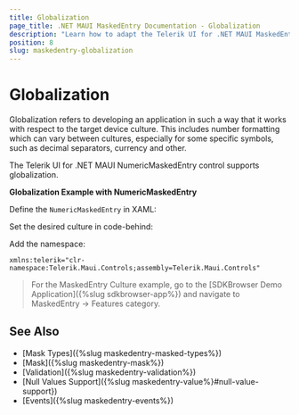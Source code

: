 ```yaml
---
title: Globalization
page_title: .NET MAUI MaskedEntry Documentation - Globalization
description: "Learn how to adapt the Telerik UI for .NET MAUI MaskedEntry to device cultures by utilizing its globalization support options."
position: 8
slug: maskedentry-globalization
---
```


# Globalization

Globalization refers to developing an application in such a way that it works with respect to the target device culture. This includes number formatting which can vary between cultures, especially for some specific symbols, such as decimal separators, currency and other.

The Telerik UI for .NET MAUI NumericMaskedEntry control supports globalization.

**Globalization Example with NumericMaskedEntry**

Define the `NumericMaskedEntry` in XAML:

<snippet id='numericmaskedentry-globalization-xaml' />

Set the desired culture in code-behind:

<snippet id='numericmaskedentry-globalization' />

Add the namespace:

```XAML
xmlns:telerik="clr-namespace:Telerik.Maui.Controls;assembly=Telerik.Maui.Controls"
```

> For the MaskedEntry Culture example, go to the [SDKBrowser Demo Application]({%slug sdkbrowser-app%}) and navigate to MaskedEntry -> Features category.

## See Also

- [Mask Types]({%slug maskedentry-masked-types%})
- [Mask]({%slug maskedentry-mask%})
- [Validation]({%slug maskedentry-validation%})
- [Null Values Support]({%slug maskedentry-value%}#null-value-support})
- [Events]({%slug maskedentry-events%})
